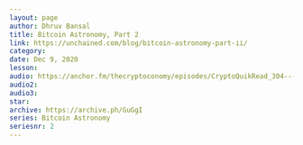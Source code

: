 ```yaml
---
layout: page
author: Dhruv Bansal
title: Bitcoin Astronomy, Part 2
link: https://unchained.com/blog/bitcoin-astronomy-part-ii/
category: 
date: Dec 9, 2020
lesson: 
audio: https://anchor.fm/thecryptoconomy/episodes/CryptoQuikRead_304---Bitcoin-Astronomy-Part-2---Dhruv-Bansal-e6flns
audio2: 
audio3: 
star: 
archive: https://archive.ph/GuGgI
series: Bitcoin Astronomy
seriesnr: 2
---
```

